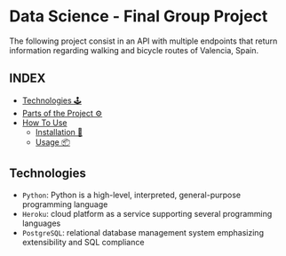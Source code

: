 # Data Science - Final Group Project

The following project consist in an API with multiple endpoints that return information regarding walking and bicycle routes of Valencia, Spain.

## INDEX

- [Technologies 🕹](#technologies)
- [Parts of the Project ⚙](#parts-of-the-project)
- [How To Use](#how-to-use)
	- [Installation 🔧](#installation)
	- [Usage 📦](#usage)

## Technologies

- ```Python```: Python is a high-level, interpreted, general-purpose programming language
- ```Heroku```: cloud platform as a service supporting several programming languages
- ```PostgreSQL```:  relational database management system emphasizing extensibility and SQL compliance

